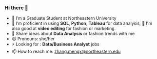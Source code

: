 ### Hi there 👋

- 🔭 I’m a Graduate Student at Northeastern University
- 🌱 I’m proficient in using **SQL**, **Python**, **Tableau** for data analysis;
  🌱 I'm also good at **video editing** for fashion or marketing.
- 💬 Share ideas about **Data Analysis** or fashion trends with me
- 😄 Pronouns: she/her
- ⚡ Looking for : **Data/Business Analyst** jobs
- 📫 How to reach me: zhang.mengx@northeastern.edu
